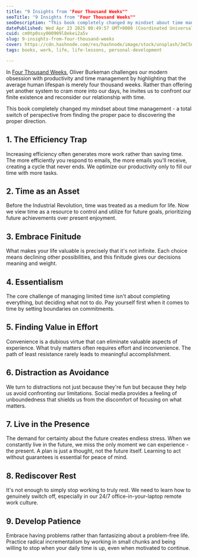 ```yaml
---
title: "9 Insights from "Four Thousand Weeks""
seoTitle: "9 Insights from "Four Thousand Weeks""
seoDescription: "This book completely changed my mindset about time management - a total switch of perspective from finding the pace to discovering the direction"
datePublished: Wed Apr 23 2025 08:49:57 GMT+0000 (Coordinated Universal Time)
cuid: cm9tp0ssy000909l8ekei2a5v
slug: 9-insights-from-four-thousand-weeks
cover: https://cdn.hashnode.com/res/hashnode/image/stock/unsplash/3eC5n6gHwe8/upload/8f95d052f02d7d41bb315b207e852a5e.jpeg
tags: books, work, life, life-lessons, personal-development

---
```


In [Four Thousand Weeks](https://www.amazon.com/Four-Thousand-Weeks-Management-Mortals/dp/0374159122), Oliver Burkeman challenges our modern obsession with productivity and time management by highlighting that the average human lifespan is merely four thousand weeks. Rather than offering yet another system to cram more into our days, he invites us to confront our finite existence and reconsider our relationship with time.

This book completely changed my mindset about time management - a total switch of perspective from finding the proper pace to discovering the proper direction.

## 1\. The Efficiency Trap

Increasing efficiency often generates more work rather than saving time. The more efficiently you respond to emails, the more emails you'll receive, creating a cycle that never ends. We optimize our productivity only to fill our time with more tasks.

## 2\. Time as an Asset

Before the Industrial Revolution, time was treated as a medium for life. Now we view time as a resource to control and utilize for future goals, prioritizing future achievements over present enjoyment.

## 3\. Embrace Finitude

What makes your life valuable is precisely that it's not infinite. Each choice means declining other possibilities, and this finitude gives our decisions meaning and weight.

## 4\. Essentialism

The core challenge of managing limited time isn't about completing everything, but deciding what not to do. Pay yourself first when it comes to time by setting boundaries on commitments.

## 5\. Finding Value in Effort

Convenience is a dubious virtue that can eliminate valuable aspects of experience. What truly matters often requires effort and inconvenience. The path of least resistance rarely leads to meaningful accomplishment.

## 6\. Distraction as Avoidance

We turn to distractions not just because they're fun but because they help us avoid confronting our limitations. Social media provides a feeling of unboundedness that shields us from the discomfort of focusing on what matters.

## 7\. Live in the Presence

The demand for certainty about the future creates endless stress. When we constantly live in the future, we miss the only moment we can experience - the present. A plan is just a thought, not the future itself. Learning to act without guarantees is essential for peace of mind.

## 8\. Rediscover Rest

It's not enough to simply stop working to truly rest. We need to learn how to genuinely switch off, especially in our 24/7 office-in-your-laptop remote work culture.

## 9\. Develop Patience

Embrace having problems rather than fantasizing about a problem-free life. Practice radical incrementalism by working in small chunks and being willing to stop when your daily time is up, even when motivated to continue.
